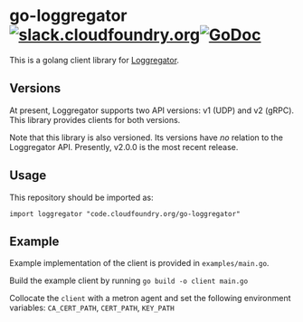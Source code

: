 # go-loggregator [![slack.cloudfoundry.org][slack-badge]][loggregator-slack][![GoDoc][go-doc-badge]][go-doc]

This is a golang client library for [Loggregator][loggregator].

## Versions

At present, Loggregator supports two API versions: v1 (UDP) and v2 (gRPC).
This library provides clients for both versions.

Note that this library is also versioned. Its versions have *no* relation to
the Loggregator API. Presently, v2.0.0 is the most recent release.

## Usage

This repository should be imported as:

`import loggregator "code.cloudfoundry.org/go-loggregator"`

## Example

Example implementation of the client is provided in `examples/main.go`.

Build the example client by running `go build -o client main.go`

Collocate the `client` with a metron agent and set the following environment
variables: `CA_CERT_PATH`, `CERT_PATH`, `KEY_PATH`

[slack-badge]:              https://slack.cloudfoundry.org/badge.svg
[loggregator-slack]:        https://cloudfoundry.slack.com/archives/loggregator
[loggregator]:              https://github.com/cloudfoundry/loggregator
[go-doc-badge]:             https://godoc.org/code.cloudfoundry.org/go-loggregator?status.svg
[go-doc]:                   https://godoc.org/code.cloudfoundry.org/go-loggregator
